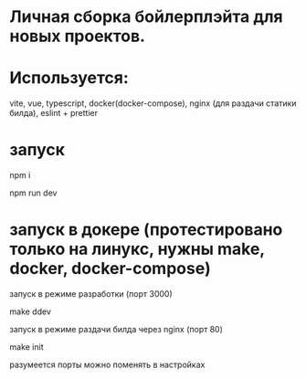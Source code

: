 # Личная сборка бойлерплэйта для новых проектов.

# Используется: 

vite, vue, typescript, docker(docker-compose), nginx (для раздачи статики билда), eslint + prettier

# запуск

npm i

npm run dev

# запуск в докере (протестировано только на линукс, нужны make, docker, docker-compose)

запуск в режиме разработки (порт 3000)

make ddev

запуск в режиме раздачи билда через nginx (порт 80)

make init


разумеется порты можно поменять в настройках